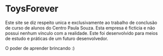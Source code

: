 # ToysForever

Este site se diz respeito unica e exclusivamente ao trabalho de conclusão de curso de alunos do Centro Paula Souza. Esta empresa é ficticia e não possui nenhum vínculo com a realidade. Este foi desenvolvido para meios de estudo e práticas de um futuro desenvolvedor.

O poder de aprender brincando :)
